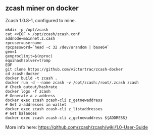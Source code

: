 ## zcash miner on docker ##
Zcash 1.0.8-1, configured to mine. 

    mkdir -p /opt/zcash
    cat <<EOF > /opt/zcash/zcash.conf
    addnode=mainnet.z.cash
    rpcuser=username
    rpcpassword=`head -c 32 /dev/urandom | base64`
    gen=1
    genproclimit=$(nproc)
    equihashsolver=tromp
    EOF
    git clone https://github.com/victortrac/zcash-docker
    cd zcash-docker
    docker build -t zcash .
    docker run -d --name zcash -v /opt/zcash:/root/.zcash zcash
    # Check outout/hashrate
    docker logs -f zcash
    # Generate a z-address
    docker exec zcash zcash-cli z_getnewaddress
    # Get z-addresses in wallet
    docker exec zcash zcash-cli z_listaddresses
    # Get balances
    docker exec zcash zcash-cli z_getnewaddress ${ADDRESS}

More info here: https://github.com/zcash/zcash/wiki/1.0-User-Guide
